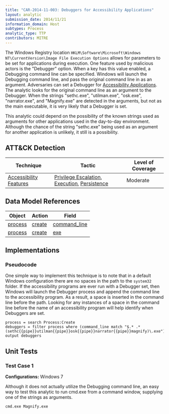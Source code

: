 ```yaml
---
title: "CAR-2014-11-003: Debuggers for Accessibility Applications"
layout: analytic
submission_date: 2014/11/21
information_domain: Host
subtypes: Process
analytic_type: TTP
contributors: MITRE
---
```


The Windows Registry location `HKLM\Software\Microsoft\Windows NT\CurrentVersion\Image File Execution Options` allows for parameters to be set for applications during execution. One feature used by malicious actors is the "Debugger" option. When a key has this value enabled, a Debugging command line can be specified. Windows will launch the Debugging command line, and pass the original command line in as an argument. Adversaries can set a Debugger for [Accessibility Applications](https://attack.mitre.org/techniques/T1015). The analytic looks for the original command line as an argument to the Debugger. When the strings "sethc.exe", "utilman.exe", "osk.exe", "narrator.exe", and "Magnify.exe" are detected in the arguments, but not as the main executable, it is very likely that a Debugger is set. 

This analytic could depend on the possibility of the known strings used as arguments for other applications used in the day-to-day environment. Although the chance of the string "sethc.exe" being used as an argument for another application is unlikely, it still is a possibility.

## ATT&CK Detection

|Technique |Tactic |Level of Coverage |
|---|---|---|
|[Accessibility Features](https://attack.mitre.org/techniques/T1015/)|[Privilege Escalation](https://attack.mitre.org/tactics/TA0004/), [Execution](https://attack.mitre.org/tactics/TA0002/), [Persistence](https://attack.mitre.org/tactics/TA0003/)|Moderate|

## Data Model References

|Object|Action|Field|
|---|---|---|
|[process](../data_model/process) | [create](../data_model/process#create) | [command_line](../data_model/process#command_line) |
|[process](../data_model/process) | [create](../data_model/process#create) | [exe](../data_model/process#exe) |


## Implementations

### Pseudocode

One simple way to implement this technique is to note that in a default Windows configuration there are no spaces in the path to the `system32` folder. If the accessibility programs are ever run with a Debugger set, then Windows will launch the Debugger process and append the command line to the accessibility program. As a result, a space is inserted in the command line before the path. Looking for any instances of a space in the command line before the name of an accessibility program will help identify when Debuggers are set.

```
process = search Process:Create
debuggers = filter process where (command_line match "$.* .*(sethc{{pipe}}utilman{{pipe}}osk{{pipe}}narrator{{pipe}}magnify)\.exe")
output debuggers
```


## Unit Tests

### Test Case 1

**Configurations:** Windows 7

Although it does not actually utilize the Debugging command line, an easy way to test this analytic to run cmd.exe from a command window, supplying one of the strings as arguments.

```
cmd.exe Magnify.exe
```

